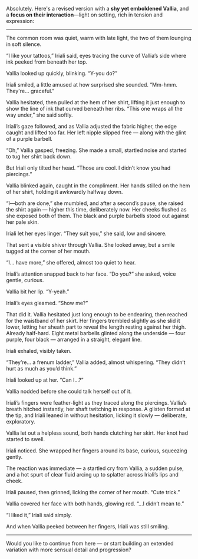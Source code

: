 Absolutely. Here's a revised version with a **shy yet emboldened Vallia**, and a **focus on their interaction**—light on setting, rich in tension and expression:

---

The common room was quiet, warm with late light, the two of them lounging in soft silence.

“I like your tattoos,” Iriali said, eyes tracing the curve of Vallia’s side where ink peeked from beneath her top.

Vallia looked up quickly, blinking. “Y-you do?”

Iriali smiled, a little amused at how surprised she sounded. “Mm-hmm. They're... graceful.”

Vallia hesitated, then pulled at the hem of her shirt, lifting it just enough to show the line of ink that curved beneath her ribs. “This one wraps all the way under,” she said softly.

Iriali’s gaze followed, and as Vallia adjusted the fabric higher, the edge caught and lifted too far. Her left nipple slipped free — along with the glint of a purple barbell.

“Oh,” Vallia gasped, freezing. She made a small, startled noise and started to tug her shirt back down.

But Iriali only tilted her head. “Those are cool. I didn’t know you had piercings.”

Vallia blinked again, caught in the compliment. Her hands stilled on the hem of her shirt, holding it awkwardly halfway down.

“I—both are done,” she mumbled, and after a second’s pause, she raised the shirt again — higher this time, deliberately now. Her cheeks flushed as she exposed both of them. The black and purple barbells stood out against her pale skin.

Iriali let her eyes linger. “They suit you,” she said, low and sincere.

That sent a visible shiver through Vallia. She looked away, but a smile tugged at the corner of her mouth.

“I… have more,” she offered, almost too quiet to hear.

Iriali’s attention snapped back to her face. “Do you?” she asked, voice gentle, curious.

Vallia bit her lip. “Y-yeah.”

Iriali’s eyes gleamed. “Show me?”

That did it. Vallia hesitated just long enough to be endearing, then reached for the waistband of her skirt. Her fingers trembled slightly as she slid it lower, letting her sheath part to reveal the length resting against her thigh. Already half-hard. Eight metal barbells glinted along the underside — four purple, four black — arranged in a straight, elegant line.

Iriali exhaled, visibly taken.

“They’re… a frenum ladder,” Vallia added, almost whispering. “They didn’t hurt as much as you’d think.”

Iriali looked up at her. “Can I…?”

Vallia nodded before she could talk herself out of it.

Iriali’s fingers were feather-light as they traced along the piercings. Vallia’s breath hitched instantly, her shaft twitching in response. A glisten formed at the tip, and Iriali leaned in without hesitation, licking it slowly — deliberate, exploratory.

Vallia let out a helpless sound, both hands clutching her skirt. Her knot had started to swell.

Iriali noticed. She wrapped her fingers around its base, curious, squeezing gently.

The reaction was immediate — a startled cry from Vallia, a sudden pulse, and a hot spurt of clear fluid arcing up to splatter across Iriali’s lips and cheek.

Iriali paused, then grinned, licking the corner of her mouth. “Cute trick.”

Vallia covered her face with both hands, glowing red. “…I didn’t mean to.”

“I liked it,” Iriali said simply.

And when Vallia peeked between her fingers, Iriali was still smiling.

---

Would you like to continue from here — or start building an extended variation with more sensual detail and progression?
